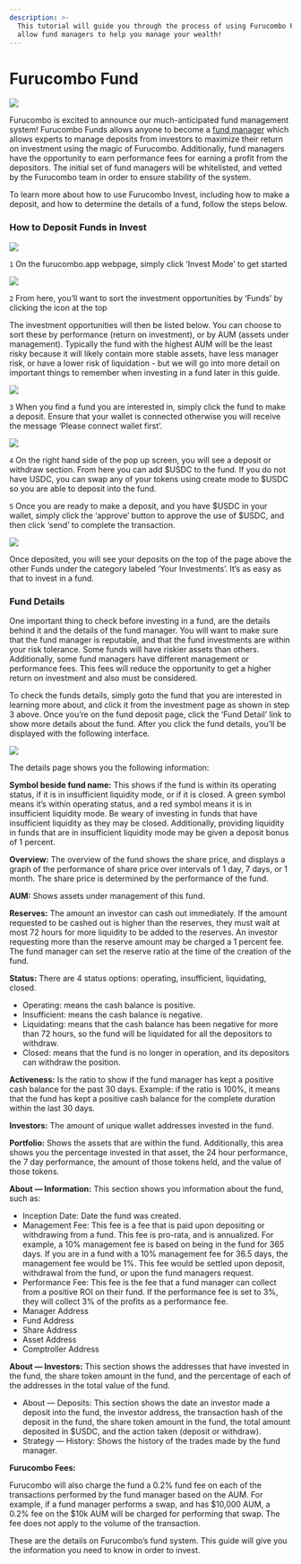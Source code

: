 ```yaml
---
description: >-
  This tutorial will guide you through the process of using Furucombo Funds to
  allow fund managers to help you manage your wealth!
---
```


# Furucombo Fund

![](../../.gitbook/assets/0\_xEduJex0dNZuTu9-.png)

Furucombo is excited to announce our much-anticipated fund management system! Furucombo Funds allows anyone to become a [fund manager](https://docs.furucombo.app/using-furucombo/tutorials/fund-manager-setup) which allows experts to manage deposits from investors to maximize their return on investment using the magic of Furucombo. Additionally, fund managers have the opportunity to earn performance fees for earning a profit from the depositors. The initial set of fund managers will be whitelisted, and vetted by the Furucombo team in order to ensure stability of the system.

To learn more about how to use Furucombo Invest, including how to make a deposit, and how to determine the details of a fund, follow the steps below.

### **How to Deposit Funds in Invest** <a href="#e21c" id="e21c"></a>

![](../../.gitbook/assets/0\_sxTvxY0D2hKKzm8D.png)

`1` On the furucombo.app webpage, simply click ‘Invest Mode’ to get started

![](../../.gitbook/assets/0\_cgOSID\_3H1M\_jOUB.png)

`2` From here, you’ll want to sort the investment opportunities by ‘Funds’ by clicking the icon at the top

The investment opportunities will then be listed below. You can choose to sort these by performance (return on investment), or by AUM (assets under management). Typically the fund with the highest AUM will be the least risky because it will likely contain more stable assets, have less manager risk, or have a lower risk of liquidation - but we will go into more detail on important things to remember when investing in a fund later in this guide.

![](../../.gitbook/assets/0\_XMul8yq8IXXYSAW2.png)

`3` When you find a fund you are interested in, simply click the fund to make a deposit. Ensure that your wallet is connected otherwise you will receive the message ‘Please connect wallet first’.

![](../../.gitbook/assets/0\_jiB\_262MAU0C3Y0y.png)

`4` On the right hand side of the pop up screen, you will see a deposit or withdraw section. From here you can add $USDC to the fund. If you do not have USDC, you can swap any of your tokens using create mode to $USDC so you are able to deposit into the fund.

`5` Once you are ready to make a deposit, and you have $USDC in your wallet, simply click the ‘approve’ button to approve the use of $USDC, and then click ‘send’ to complete the transaction.

![](../../.gitbook/assets/0\_pYAnlF6Mwyg2n0AL.png)

Once deposited, you will see your deposits on the top of the page above the other Funds under the category labeled ‘Your Investments’. It’s as easy as that to invest in a fund.

### **Fund Details** <a href="#03a5" id="03a5"></a>

One important thing to check before investing in a fund, are the details behind it and the details of the fund manager. You will want to make sure that the fund manager is reputable, and that the fund investments are within your risk tolerance. Some funds will have riskier assets than others. Additionally, some fund managers have different management or performance fees. This fees will reduce the opportunity to get a higher return on investment and also must be considered.

To check the funds details, simply goto the fund that you are interested in learning more about, and click it from the investment page as shown in step 3 above. Once you’re on the fund deposit page, click the ‘Fund Detail’ link to show more details about the fund. After you click the fund details, you’ll be displayed with the following interface.

![](../../.gitbook/assets/0\_j4DyNZ3gz8pZuEZr.png)

The details page shows you the following information:

**Symbol beside fund name:** This shows if the fund is within its operating status, if it is in insufficient liquidity mode, or if it is closed. A green symbol means it’s within operating status, and a red symbol means it is in insufficient liquidity mode. Be weary of investing in funds that have insufficient liquidity as they may be closed. Additionally, providing liquidity in funds that are in insufficient liquidity mode may be given a deposit bonus of 1 percent.

**Overview:** The overview of the fund shows the share price, and displays a graph of the performance of share price over intervals of 1 day, 7 days, or 1 month. The share price is determined by the performance of the fund.

**AUM:** Shows assets under management of this fund.

**Reserves:** The amount an investor can cash out immediately. If the amount requested to be cashed out is higher than the reserves, they must wait at most 72 hours for more liquidity to be added to the reserves. An investor requesting more than the reserve amount may be charged a 1 percent fee. The fund manager can set the reserve ratio at the time of the creation of the fund.

**Status:** There are 4 status options: operating, insufficient, liquidating, closed.

* Operating: means the cash balance is positive.
* Insufficient: means the cash balance is negative.
* Liquidating: means that the cash balance has been negative for more than 72 hours, so the fund will be liquidated for all the depositors to withdraw.
* Closed: means that the fund is no longer in operation, and its depositors can withdraw the position.

**Activeness:** Is the ratio to show if the fund manager has kept a positive cash balance for the past 30 days. Example: if the ratio is 100%, it means that the fund has kept a positive cash balance for the complete duration within the last 30 days.

**Investors:** The amount of unique wallet addresses invested in the fund.

**Portfolio:** Shows the assets that are within the fund. Additionally, this area shows you the percentage invested in that asset, the 24 hour performance, the 7 day performance, the amount of those tokens held, and the value of those tokens.

**About — Information:** This section shows you information about the fund, such as:

* Inception Date: Date the fund was created.
* Management Fee: This fee is a fee that is paid upon depositing or withdrawing from a fund. This fee is pro-rata, and is annualized. For example, a 10% management fee is based on being in the fund for 365 days. If you are in a fund with a 10% management fee for 36.5 days, the management fee would be 1%. This fee would be settled upon deposit, withdrawal from the fund, or upon the fund managers request.
* Performance Fee: This fee is the fee that a fund manager can collect from a positive ROI on their fund. If the performance fee is set to 3%, they will collect 3% of the profits as a performance fee.
* Manager Address
* Fund Address
* Share Address
* Asset Address
* Comptroller Address

**About — Investors:** This section shows the addresses that have invested in the fund, the share token amount in the fund, and the percentage of each of the addresses in the total value of the fund.

* About — Deposits: This section shows the date an investor made a deposit into the fund, the investor address, the transaction hash of the deposit in the fund, the share token amount in the fund, the total amount deposited in $USDC, and the action taken (deposit or withdraw).
* Strategy — History: Shows the history of the trades made by the fund manager.

**Furucombo Fees:**

Furucombo will also charge the fund a 0.2% fund fee on each of the transactions performed by the fund manager based on the AUM. For example, if a fund manager performs a swap, and has $10,000 AUM, a 0.2% fee on the $10k AUM will be charged for performing that swap. The fee does not apply to the volume of the transaction.

These are the details on Furucombo’s fund system. This guide will give you the information you need to know in order to invest.
